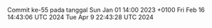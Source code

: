 Commit ke-55 pada tanggal Sun Jan 01 14:00 2023 +0100
Fri Feb 16 14:43:06 UTC 2024
Tue Apr  9 22:43:28 UTC 2024
